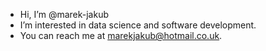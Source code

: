 - Hi, I’m @marek-jakub
- I’m interested in data science and software development.
- You can reach me at marekjakub@hotmail.co.uk.

<!---
marek-jakub/marek-jakub is a ✨ special ✨ repository because its `README.md` (this file) appears on your GitHub profile.
You can click the Preview link to take a look at your changes.
--->
